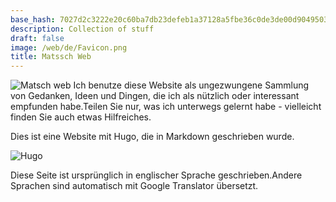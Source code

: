 ```yaml
---
base_hash: 7027d2c3222e20c60ba7db23defeb1a37128a5fbe36c0de3de00d9049503641f
description: Collection of stuff
draft: false
image: /web/de/Favicon.png
title: Matssch Web
---
```


![Matsch web](/web/de/Favicon.png)
Ich benutze diese Website als ungezwungene Sammlung von Gedanken, Ideen und Dingen, die ich als nützlich oder interessant empfunden habe.Teilen Sie nur, was ich unterwegs gelernt habe - vielleicht finden Sie auch etwas Hilfreiches.


Dies ist eine Website mit Hugo, die in Markdown geschrieben wurde.

![Hugo](https://kinsta.com/wp-content/uploads/2021/10/hugo.png)

Diese Seite ist ursprünglich in englischer Sprache geschrieben.Andere Sprachen sind
automatisch mit Google Translator übersetzt.